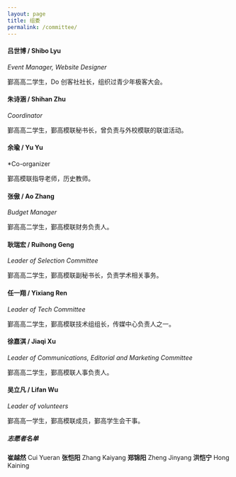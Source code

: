 ```yaml
---
layout: page
title: 组委
permalink: /committee/
---
```


#### 吕世博 / Shibo Lyu
*Event Manager, Website Designer*

鄞高高二学生，Do 创客社社长，组织过青少年极客大会。

#### 朱诗涵 / Shihan Zhu
*Coordinator*

鄞高高二学生，鄞高模联秘书长，曾负责与外校模联的联谊活动。

#### 余瑜 / Yu Yu
*Co-organizer

鄞高模联指导老师，历史教师。

#### 张傲 / Ao Zhang
*Budget Manager*

鄞高高二学生，鄞高模联财务负责人。

#### 耿瑞宏 / Ruihong Geng
*Leader of Selection Committee*

鄞高高二学生，鄞高模联副秘书长，负责学术相关事务。

#### 任一翔 / Yixiang Ren
*Leader of Tech Committee*

鄞高高二学生，鄞高模联技术组组长，传媒中心负责人之一。

#### 徐嘉淇 / Jiaqi Xu
*Leader of Communications, Editorial and Marketing Committee*

鄞高高二学生，鄞高模联人事负责人。

#### 吴立凡 / Lifan Wu
*Leader of volunteers*

鄞高高一学生，鄞高模联成员，鄞高学生会干事。

##### 志愿者名单
**崔越然** Cui Yueran **张恺阳** Zhang Kaiyang **郑锦阳** Zheng Jinyang **洪恺宁** Hong Kaining 
